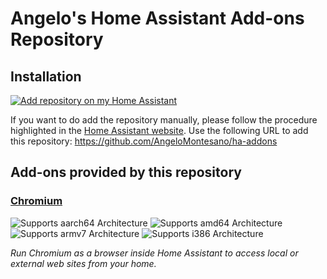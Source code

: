 # Angelo's Home Assistant Add-ons Repository

## Installation

[![Add repository on my Home Assistant][repository-badge]][repository-url]

If you want to do add the repository manually, please follow the procedure highlighted in the [Home Assistant website](https://home-assistant.io/hassio/installing_third_party_addons). Use the following URL to add this repository: https://github.com/AngeloMontesano/ha-addons

## Add-ons provided by this repository

### [Chromium](./chromium)

![Supports aarch64 Architecture][aarch64-shield]
![Supports amd64 Architecture][amd64-shield]
![Supports armv7 Architecture][armv7-shield]
![Supports i386 Architecture][i386-shield]


_Run Chromium as a browser inside Home Assistant to access local or external web sites from your home._


[aarch64-shield]: https://img.shields.io/badge/aarch64-yes-green.svg
[amd64-shield]: https://img.shields.io/badge/amd64-yes-green.svg
[armv7-shield]: https://img.shields.io/badge/armv7-yes-green.svg
[i386-shield]: https://img.shields.io/badge/i386-yes-green.svg
[repository-badge]: https://img.shields.io/badge/Add%20repository%20to%20my-Home%20Assistant-41BDF5?logo=home-assistant&style=for-the-badge
[repository-url]: https://my.home-assistant.io/redirect/supervisor_add_addon_repository/?repository_url=https://github.com/AngeloMontesano/ha-addons
